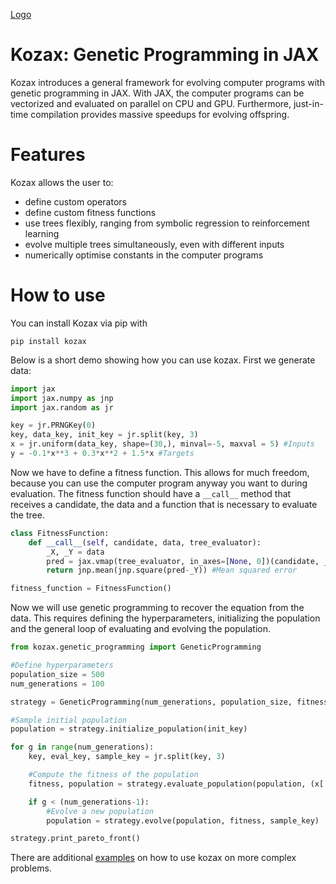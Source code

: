 [Logo](./figures/logo.png)

# Kozax: Genetic Programming in JAX
Kozax introduces a general framework for evolving computer programs with genetic programming in JAX. With JAX, the computer programs can be vectorized and evaluated on parallel on CPU and GPU. Furthermore, just-in-time compilation provides massive speedups for evolving offspring.

# Features
Kozax allows the user to:
- define custom operators
- define custom fitness functions
- use trees flexibly, ranging from symbolic regression to reinforcement learning
- evolve multiple trees simultaneously, even with different inputs
- numerically optimise constants in the computer programs

# How to use
You can install Kozax via pip with
```
pip install kozax
```

Below is a short demo showing how you can use kozax. First we generate data:
```python
import jax
import jax.numpy as jnp
import jax.random as jr

key = jr.PRNGKey(0)
key, data_key, init_key = jr.split(key, 3)
x = jr.uniform(data_key, shape=(30,), minval=-5, maxval = 5) #Inputs
y = -0.1*x**3 + 0.3*x**2 + 1.5*x #Targets
```

Now we have to define a fitness function. This allows for much freedom, because you can use the computer program anyway you want to during evaluation. The fitness function should have a `__call__` method that receives a candidate, the data and a function that is necessary to evaluate the tree.
```python
class FitnessFunction:
    def __call__(self, candidate, data, tree_evaluator):
        _X, _Y = data
        pred = jax.vmap(tree_evaluator, in_axes=[None, 0])(candidate, _X)
        return jnp.mean(jnp.square(pred-_Y)) #Mean squared error

fitness_function = FitnessFunction()
```

Now we will use genetic programming to recover the equation from the data. This requires defining the hyperparameters, initializing the population and the general loop of evaluating and evolving the population.
```python
from kozax.genetic_programming import GeneticProgramming

#Define hyperparameters
population_size = 500
num_generations = 100

strategy = GeneticProgramming(num_generations, population_size, fitness_function)

#Sample initial population
population = strategy.initialize_population(init_key)

for g in range(num_generations):
    key, eval_key, sample_key = jr.split(key, 3)

    #Compute the fitness of the population
    fitness, population = strategy.evaluate_population(population, (x[:,None], y[:,None]), eval_key)

    if g < (num_generations-1):
        #Evolve a new population
        population = strategy.evolve(population, fitness, sample_key)

strategy.print_pareto_front()
```

There are additional [examples](./kozax/examples/) on how to use kozax on more complex problems.
